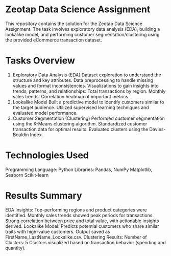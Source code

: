 # Zeotap Data Science Assignment
This repository contains the solution for the Zeotap Data Science Assignment. The task involves exploratory data analysis (EDA), building a lookalike model, and performing customer segmentation/clustering using the provided eCommerce transaction dataset.

# Tasks Overview
1. Exploratory Data Analysis (EDA)
Dataset exploration to understand the structure and key attributes.
Data preprocessing to handle missing values and format inconsistencies.
Visualizations to gain insights into trends, patterns, and relationships:
Total transactions by region.
Monthly sales trends.
Correlation heatmap of important metrics.
2. Lookalike Model
Built a predictive model to identify customers similar to the target audience.
Utilized supervised learning techniques and evaluated model performance.
3. Customer Segmentation (Clustering)
Performed customer segmentation using the K-Means clustering algorithm.
Standardized customer transaction data for optimal results.
Evaluated clusters using the Davies-Bouldin Index.

# Technologies Used
Programming Language: Python
Libraries:
Pandas, NumPy
Matplotlib, Seaborn
Scikit-learn

# Results Summary
EDA Insights:
Top-performing regions and product categories were identified.
Monthly sales trends showed peak periods for transactions.
Strong correlation between price and total value, with actionable insights derived.
Lookalike Model:
Predicts potential customers who share similar traits with high-value customers.
Output saved as FirstName_LastName_Lookalike.csv.
Clustering Results:
Number of Clusters: 5
Clusters visualized based on transaction behavior (spending and quantity).
